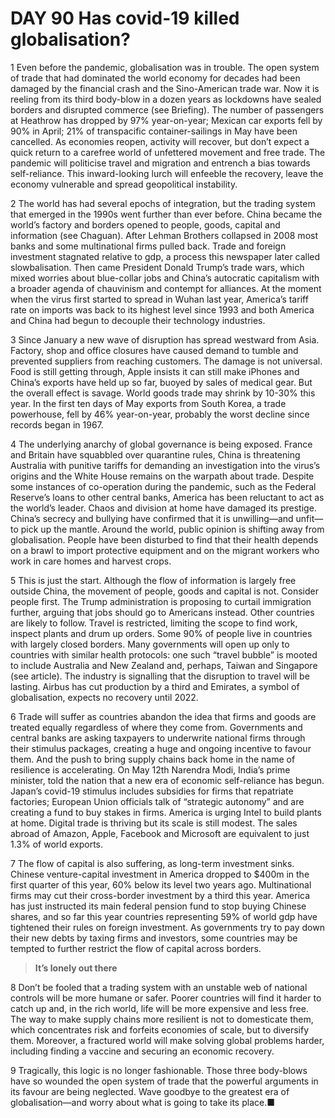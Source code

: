 # DAY 90 Has covid-19 killed globalisation?
1 Even before the pandemic, globalisation was in trouble. The open system of trade that had dominated the world economy for decades had been damaged by the financial crash and the Sino-American trade war. Now it is reeling from its third body-blow in a dozen years as lockdowns have sealed borders and disrupted commerce (see Briefing). The number of passengers at Heathrow has dropped by 97% year-on-year; Mexican car exports fell by 90% in April; 21% of transpacific container-sailings in May have been cancelled. As economies reopen, activity will recover, but don’t expect a quick return to a carefree world of unfettered movement and free trade. The pandemic will politicise travel and migration and entrench a bias towards self-reliance. This inward-looking lurch will enfeeble the recovery, leave the economy vulnerable and spread geopolitical instability.

2 The world has had several epochs of integration, but the trading system that emerged in the 1990s went further than ever before. China became the world’s factory and borders opened to people, goods, capital and information (see Chaguan). After Lehman Brothers collapsed in 2008 most banks and some multinational firms pulled back. Trade and foreign investment stagnated relative to gdp, a process this newspaper later called slowbalisation. Then came President Donald Trump’s trade wars, which mixed worries about blue-collar jobs and China’s autocratic capitalism with a broader agenda of chauvinism and contempt for alliances. At the moment when the virus first started to spread in Wuhan last year, America’s tariff rate on imports was back to its highest level since 1993 and both America and China had begun to decouple their technology industries.

3 Since January a new wave of disruption has spread westward from Asia. Factory, shop and office closures have caused demand to tumble and prevented suppliers from reaching customers. The damage is not universal. Food is still getting through, Apple insists it can still make iPhones and China’s exports have held up so far, buoyed by sales of medical gear. But the overall effect is savage. World goods trade may shrink by 10-30% this year. In the first ten days of May exports from South Korea, a trade powerhouse, fell by 46% year-on-year, probably the worst decline since records began in 1967.

4 The underlying anarchy of global governance is being exposed. France and Britain have squabbled over quarantine rules, China is threatening Australia with punitive tariffs for demanding an investigation into the virus’s origins and the White House remains on the warpath about trade. Despite some instances of co-operation during the pandemic, such as the Federal Reserve’s loans to other central banks, America has been reluctant to act as the world’s leader. Chaos and division at home have damaged its prestige. China’s secrecy and bullying have confirmed that it is unwilling—and unfit—to pick up the mantle. Around the world, public opinion is shifting away from globalisation. People have been disturbed to find that their health depends on a brawl to import protective equipment and on the migrant workers who work in care homes and harvest crops.

5 This is just the start. Although the flow of information is largely free outside China, the movement of people, goods and capital is not. Consider people first. The Trump administration is proposing to curtail immigration further, arguing that jobs should go to Americans instead. Other countries are likely to follow. Travel is restricted, limiting the scope to find work, inspect plants and drum up orders. Some 90% of people live in countries with largely closed borders. Many governments will open up only to countries with similar health protocols: one such “travel bubble” is mooted to include Australia and New Zealand and, perhaps, Taiwan and Singapore (see article). The industry is signalling that the disruption to travel will be lasting. Airbus has cut production by a third and Emirates, a symbol of globalisation, expects no recovery until 2022.

6 Trade will suffer as countries abandon the idea that firms and goods are treated equally regardless of where they come from. Governments and central banks are asking taxpayers to underwrite national firms through their stimulus packages, creating a huge and ongoing incentive to favour them. And the push to bring supply chains back home in the name of resilience is accelerating. On May 12th Narendra Modi, India’s prime minister, told the nation that a new era of economic self-reliance has begun. Japan’s covid-19 stimulus includes subsidies for firms that repatriate factories; European Union officials talk of “strategic autonomy” and are creating a fund to buy stakes in firms. America is urging Intel to build plants at home. Digital trade is thriving but its scale is still modest. The sales abroad of Amazon, Apple, Facebook and Microsoft are equivalent to just 1.3% of world exports.

7 The flow of capital is also suffering, as long-term investment sinks. Chinese venture-capital investment in America dropped to $400m in the first quarter of this year, 60% below its level two years ago. Multinational firms may cut their cross-border investment by a third this year. America has just instructed its main federal pension fund to stop buying Chinese shares, and so far this year countries representing 59% of world gdp have tightened their rules on foreign investment. As governments try to pay down their new debts by taxing firms and investors, some countries may be tempted to further restrict the flow of capital across borders.

> **It’s lonely out there**
>

8 Don’t be fooled that a trading system with an unstable web of national controls will be more humane or safer. Poorer countries will find it harder to catch up and, in the rich world, life will be more expensive and less free. The way to make supply chains more resilient is not to domesticate them, which concentrates risk and forfeits economies of scale, but to diversify them. Moreover, a fractured world will make solving global problems harder, including finding a vaccine and securing an economic recovery.

9 Tragically, this logic is no longer fashionable. Those three body-blows have so wounded the open system of trade that the powerful arguments in its favour are being neglected. Wave goodbye to the greatest era of globalisation—and worry about what is going to take its place.■

